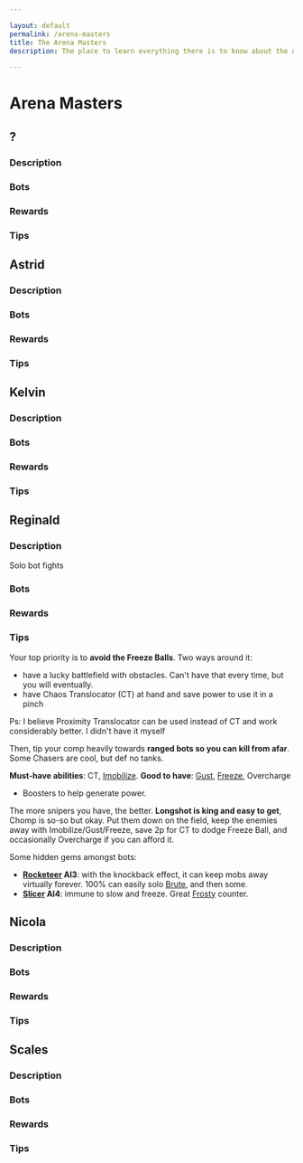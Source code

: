 ```yaml
---

layout: default
permalink: /arena-masters
title: The Arena Masters
description: The place to learn everything there is to know about the Arena Master you'll have to face in Botworld Adventure!

---
```


# Arena Masters

## ?

<div markdown="1" class=" ghcms ghcms-first">

### Description

### Bots

### Rewards

### Tips

</div>

## Astrid

<div markdown="1" class=" ghcms ghcms-astrid">

### Description

### Bots

### Rewards

### Tips

</div>


## Kelvin

<div markdown="1" class=" ghcms ghcms-kelvin">

### Description

### Bots

### Rewards

### Tips

</div>


## Reginald

<div markdown="1" class=" ghcms ghcms-reginald">

### Description

Solo bot fights

### Bots

### Rewards

### Tips

Your top priority is to **avoid the Freeze Balls**. Two ways around it:

- have a lucky battlefield with obstacles. Can't have that every time, but you will eventually.
- have Chaos Translocator (CT) at hand and save power to use it in a pinch


Ps: I believe Proximity Translocator can be used instead of CT and work considerably better. I didn't have it myself

Then, tip your comp heavily towards **ranged bots so you can kill from afar**. Some Chasers are cool, but def no tanks.

**Must-have abilities**: CT, [Imobilize](/immobilize). **Good to have**: [Gust](/gust), [Freeze](/freeze), Overcharge

- Boosters to help generate power.


The more snipers you have, the better. **Longshot is king and easy to get**, Chomp is so-so but okay. Put them down on the field, keep the enemies away with Imobilize/Gust/Freeze, save 2p for CT to dodge Freeze Ball, and occasionally Overcharge if you can afford it.

Some hidden gems amongst bots:

- **[Rocketeer](/rocketeer) AI3**: with the knockback effect, it can keep mobs away virtually forever. 100% can easily solo [Brute](/brute), and then some.
- **[Slicer](/slicer) AI4**: immune to slow and freeze. Great [Frosty](/frosty) counter.



</div>


## Nicola

<div markdown="1" class=" ghcms ghcms-nicola">

### Description

### Bots

### Rewards

### Tips

</div>


## Scales

<div markdown="1" class=" ghcms ghcms-scales">

### Description

### Bots

### Rewards

### Tips

</div>
